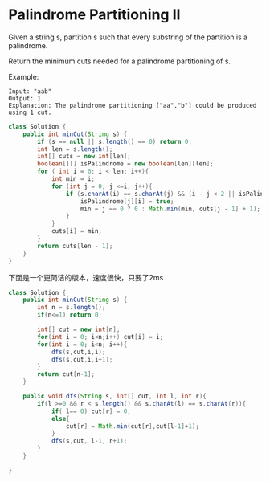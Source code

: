 # Palindrome Partitioning II

Given a string s, partition s such that every substring of the partition is a palindrome.

Return the minimum cuts needed for a palindrome partitioning of s.

Example:
```
Input: "aab"
Output: 1
Explanation: The palindrome partitioning ["aa","b"] could be produced using 1 cut.
```

```java
class Solution {
    public int minCut(String s) {
        if (s == null || s.length() == 0) return 0;
        int len = s.length();
        int[] cuts = new int[len];
        boolean[][] isPalindrome = new boolean[len][len];
        for ( int i = 0; i < len; i++){
            int min = i;
            for (int j = 0; j <=i; j++){
                if (s.charAt(i) == s.charAt(j) && (i - j < 2 || isPalindrome[j+1][i-1])){
                    isPalindrome[j][i] = true;
                    min = j == 0 ? 0 : Math.min(min, cuts[j - 1] + 1);
                }
            }
            cuts[i] = min;
        }
        return cuts[len - 1];
    }
}
```

下面是一个更简洁的版本，速度很快，只要了2ms

```java
class Solution {
    public int minCut(String s) {
        int n = s.length();
        if(n<=1) return 0;

        int[] cut = new int[n];
        for(int i = 0; i<n;i++) cut[i] = i;
        for(int i = 0; i<n; i++){
            dfs(s,cut,i,i);
            dfs(s,cut,i,i+1);
        }
        return cut[n-1];
    }

    public void dfs(String s, int[] cut, int l, int r){
        if(l >=0 && r < s.length() && s.charAt(l) == s.charAt(r)){
            if( l== 0) cut[r] = 0;
            else{
                cut[r] = Math.min(cut[r],cut[l-1]+1);
            }
            dfs(s,cut, l-1, r+1);
        }
    }

}
```

